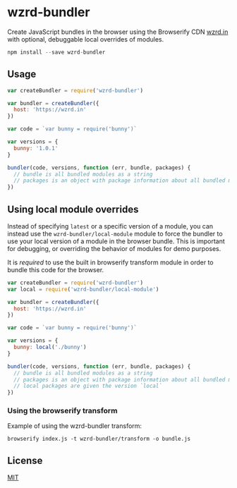 # wzrd-bundler

Create JavaScript bundles in the browser using the Browserify CDN [wzrd.in](https://wzrd.in) with optional, debuggable local overrides of modules.

```js
npm install --save wzrd-bundler
```

## Usage

```js
var createBundler = require('wzrd-bundler')

var bundler = createBundler({
  host: 'https://wzrd.in'
})

var code = `var bunny = require('bunny')`

var versions = {
  bunny: '1.0.1'
}

bundler(code, versions, function (err, bundle, packages) {
  // bundle is all bundled modules as a string
  // packages is an object with package information about all bundled modules
})
```

## Using local module overrides

Instead of specifying `latest` or a specific version of a module, you can instead use the `wzrd-bundler/local-module` module to force the bundler to use your local version of a module in the browser bundle. This is important for debugging, or overriding the behavior of modules for demo purposes.

It is *required* to use the built in browserify transform module in order to bundle this code for the browser.

```js
var createBundler = require('wzrd-bundler')
var local = require('wzrd-bundler/local-module')

var bundler = createBundler({
  host: 'https://wzrd.in'
})

var code = `var bunny = require('bunny')`

var versions = {
  bunny: local('./bunny')
}

bundler(code, versions, function (err, bundle, packages) {
  // bundle is all bundled modules as a string
  // packages is an object with package information about all bundled modules
  // local packages are given the version `local`
})
```

### Using the browserify transform

Example of using the wzrd-bundler transform:

```
browserify index.js -t wzrd-bundler/transform -o bundle.js
```

## License
[MIT](LICENSE.md)
